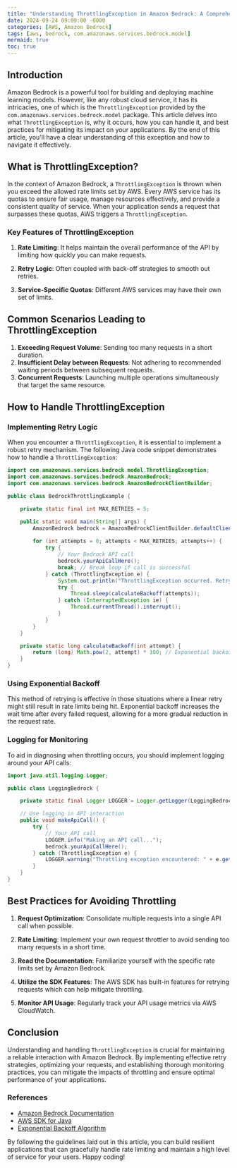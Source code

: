 ```yaml
---
title: "Understanding ThrottlingException in Amazon Bedrock: A Comprehensive Guide"
date: 2024-09-24 09:00:00 -0000
categories: [AWS, Amazon Bedrock]
tags: [aws, bedrock, com.amazonaws.services.bedrock.model]
mermaid: true
toc: true
---
```



## Introduction

Amazon Bedrock is a powerful tool for building and deploying machine learning models. However, like any robust cloud service, it has its intricacies, one of which is the `ThrottlingException` provided by the `com.amazonaws.services.bedrock.model` package. This article delves into what `ThrottlingException` is, why it occurs, how you can handle it, and best practices for mitigating its impact on your applications. By the end of this article, you'll have a clear understanding of this exception and how to navigate it effectively.

## What is ThrottlingException?

In the context of Amazon Bedrock, a `ThrottlingException` is thrown when you exceed the allowed rate limits set by AWS. Every AWS service has its quotas to ensure fair usage, manage resources effectively, and provide a consistent quality of service. When your application sends a request that surpasses these quotas, AWS triggers a `ThrottlingException`. 

### Key Features of ThrottlingException

1. **Rate Limiting**: It helps maintain the overall performance of the API by limiting how quickly you can make requests.

2. **Retry Logic**: Often coupled with back-off strategies to smooth out retries.

3. **Service-Specific Quotas**: Different AWS services may have their own set of limits.

## Common Scenarios Leading to ThrottlingException

1. **Exceeding Request Volume**: Sending too many requests in a short duration.
2. **Insufficient Delay between Requests**: Not adhering to recommended waiting periods between subsequent requests.
3. **Concurrent Requests**: Launching multiple operations simultaneously that target the same resource.

## How to Handle ThrottlingException

### Implementing Retry Logic

When you encounter a `ThrottlingException`, it is essential to implement a robust retry mechanism. The following Java code snippet demonstrates how to handle a `ThrottlingException`:

```java
import com.amazonaws.services.bedrock.model.ThrottlingException;
import com.amazonaws.services.bedrock.AmazonBedrock;
import com.amazonaws.services.bedrock.AmazonBedrockClientBuilder;

public class BedrockThrottlingExample {

    private static final int MAX_RETRIES = 5;

    public static void main(String[] args) {
        AmazonBedrock bedrock = AmazonBedrockClientBuilder.defaultClient();
        
        for (int attempts = 0; attempts < MAX_RETRIES; attempts++) {
            try {
                // Your Bedrock API call
                bedrock.yourApiCallHere();
                break; // Break loop if call is successful
            } catch (ThrottlingException e) {
                System.out.println("ThrottlingException occurred. Retrying...");
                try {
                    Thread.sleep(calculateBackoff(attempts));
                } catch (InterruptedException ie) {
                    Thread.currentThread().interrupt();
                }
            }
        }
    }

    private static long calculateBackoff(int attempt) {
        return (long) Math.pow(2, attempt) * 100; // Exponential backoff
    }
}
```

### Using Exponential Backoff

This method of retrying is effective in those situations where a linear retry might still result in rate limits being hit. Exponential backoff increases the wait time after every failed request, allowing for a more gradual reduction in the request rate.

### Logging for Monitoring

To aid in diagnosing when throttling occurs, you should implement logging around your API calls:

```java
import java.util.logging.Logger;

public class LoggingBedrock {

    private static final Logger LOGGER = Logger.getLogger(LoggingBedrock.class.getName());

    // Use logging in API interaction
    public void makeApiCall() {
        try {
            // Your API call
            LOGGER.info("Making an API call...");
            bedrock.yourApiCallHere();
        } catch (ThrottlingException e) {
            LOGGER.warning("Throttling exception encountered: " + e.getMessage());
        }
    }
}
```

## Best Practices for Avoiding Throttling

1. **Request Optimization**: Consolidate multiple requests into a single API call when possible.
   
2. **Rate Limiting**: Implement your own request throttler to avoid sending too many requests in a short time.

3. **Read the Documentation**: Familiarize yourself with the specific rate limits set by Amazon Bedrock.

4. **Utilize the SDK Features**: The AWS SDK has built-in features for retrying requests which can help mitigate throttling.

5. **Monitor API Usage**: Regularly track your API usage metrics via AWS CloudWatch.

## Conclusion

Understanding and handling `ThrottlingException` is crucial for maintaining a reliable interaction with Amazon Bedrock. By implementing effective retry strategies, optimizing your requests, and establishing thorough monitoring practices, you can mitigate the impacts of throttling and ensure optimal performance of your applications.

### References

- [Amazon Bedrock Documentation](https://docs.aws.amazon.com/bedrock/)
- [AWS SDK for Java](https://aws.amazon.com/sdk-for-java/)
- [Exponential Backoff Algorithm](https://aws.amazon.com/blogs/aws/implementing-exponential-backoff/)

By following the guidelines laid out in this article, you can build resilient applications that can gracefully handle rate limiting and maintain a high level of service for your users. Happy coding!